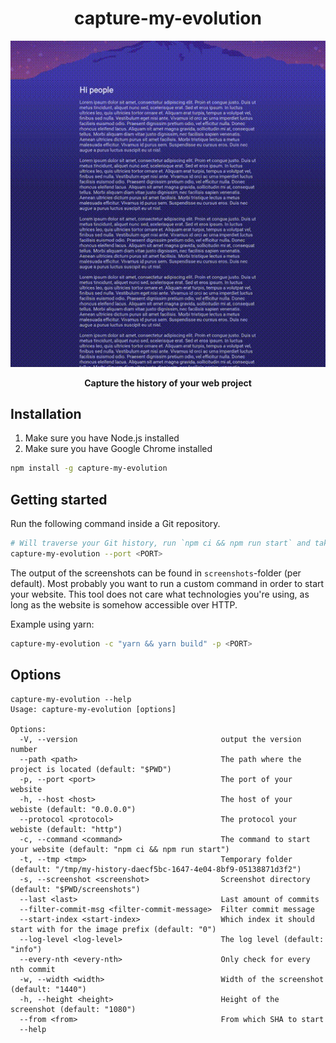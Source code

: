 <div align="center">

# capture-my-evolution

![Screenshot](screenshot.gif)

**Capture the history of your web project**

</div>

## Installation

1. Make sure you have Node.js installed
1. Make sure you have Google Chrome installed

```bash
npm install -g capture-my-evolution
```


## Getting started

Run the following command inside a Git repository.

```bash
# Will traverse your Git history, run `npm ci && npm run start` and take a screenshot
capture-my-evolution --port <PORT>
```

The output of the screenshots can be found in `screenshots`-folder (per default).
Most probably you want to run a custom command in order to start your website. This tool
does not care what technologies you're using, as long as the website is somehow accessible
over HTTP.

Example using yarn:

```bash
capture-my-evolution -c "yarn && yarn build" -p <PORT>
```

## Options

```
capture-my-evolution --help        
Usage: capture-my-evolution [options]

Options:
  -V, --version                                output the version number
  --path <path>                                The path where the project is located (default: "$PWD")
  -p, --port <port>                            The port of your website
  -h, --host <host>                            The host of your webiste (default: "0.0.0.0")
  --protocol <protocol>                        The protocol your webiste (default: "http")
  -c, --command <command>                      The command to start your website (default: "npm ci && npm run start")
  -t, --tmp <tmp>                              Temporary folder (default: "/tmp/my-history-daecf5bc-1647-4e04-8bf9-05138871d3f2")
  -s, --screenshot <screenshot>                Screenshot directory (default: "$PWD/screenshots")
  --last <last>                                Last amount of commits
  --filter-commit-msg <filter-commit-message>  Filter commit message
  --start-index <start-index>                  Which index it should start with for the image prefix (default: "0")
  --log-level <log-level>                      The log level (default: "info")
  --every-nth <every-nth>                      Only check for every nth commit
  -w, --width <width>                          Width of the screenshot (default: "1440")
  -h, --height <height>                        Height of the screenshot (default: "1080")
  --from <from>                                From which SHA to start
  --help                   
```